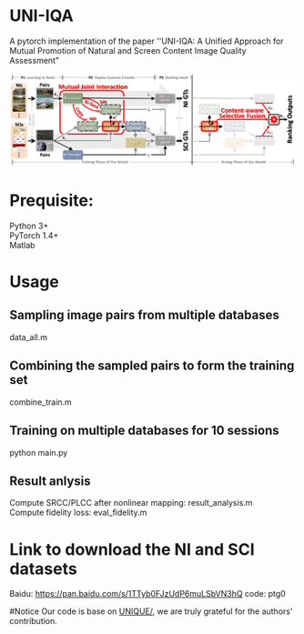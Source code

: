 # UNI-IQA
A pytorch implementation of the paper ''UNI-IQA: A Unified Approach for Mutual Promotion of Natural and Screen Content Image Quality Assessment"

![image](https://github.com/democode123/UNI-IQA/blob/main/pipeline.png)

# Prequisite:
Python 3+  
PyTorch 1.4+  
Matlab  

# Usage
## Sampling image pairs from multiple databases
data_all.m  
## Combining the sampled pairs to form the training set
combine_train.m  
## Training on multiple databases for 10 sessions
python main.py
## Result anlysis
Compute SRCC/PLCC after nonlinear mapping: result_analysis.m  
Compute fidelity loss: eval_fidelity.m

# Link to download the NI and SCI datasets
Baidu: https://pan.baidu.com/s/1TTyb0FJzUdP6muLSbVN3hQ  code: ptg0

#Notice
Our code is base on <a href="https://github.com/zwx8981/UNIQUE">UNIQUE/</a>, we are truly grateful
for the authors' contribution.
